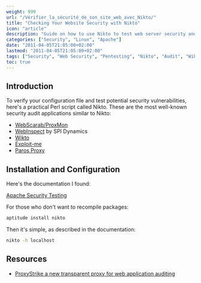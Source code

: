 ```yaml
---
weight: 999
url: "/Vérifier_la_sécurité_de_son_site_web_avec_Nikto/"
title: "Checking Your Website Security with Nikto"
icon: "article"
description: "Guide on how to use Nikto to test web server security and detect potential vulnerabilities."
categories: ["Security", "Linux", "Apache"]
date: "2011-04-05T21:05:00+02:00"
lastmod: "2011-04-05T21:05:00+02:00"
tags: ["Security", "Web Security", "Pentesting", "Nikto", "Audit", "Wikto"]
toc: true
---
```


## Introduction

To verify your configuration file and test potential security vulnerabilities, here's a practical Perl script called Nikto. These are the most well-known security audit applications similar to Nikto:

- [WebScarab/ProxMon](https://www.secuobs.com/news/07042007-proxmon.shtml)
- [WebInspect](https://www.secuobs.com/news/12022007-webinspect.shtml) by SPI Dynamics
- [Wikto](https://www.secuobs.com/news/20042005-google-hacking.shtml)
- [Exploit-me](https://www.secuobs.com/news/04122007-firecat.shtml)
- [Paros Proxy](https://www.parosproxy.org/index.shtml)

## Installation and Configuration

Here's the documentation I found:

[Apache Security Testing](/pdf/security_testing_your_apache_configuration_with_nikto.pdf)

For those who don't want to recompile packages:

```bash
aptitude install nikto
```

Then it's simple, as described in the documentation:

```bash
nikto -h localhost
```

## Resources
- [ProxyStrike a new transparent proxy for web application auditing](https://www.secuobs.com/news/15042008-proxystrike.shtml)
